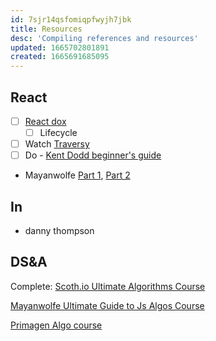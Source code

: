 ```yaml
---
id: 7sjr14qsfomiqpfwyjh7jbk
title: Resources
desc: 'Compiling references and resources'
updated: 1665702801891
created: 1665691685095
---
```

## React
- [ ] [React dox](https://reactjs.org/docs/getting-started.html)
    - [ ] Lifecycle
- [ ] Watch [Traversy](https://www.youtube.com/watch?v=w7ejDZ8SWv8) 
- [ ] Do - [Kent Dodd beginner's guide](https://egghead.io/courses/the-beginner-s-guide-to-react)

- Mayanwolfe [Part 1](https://www.twitch.tv/videos/1601219327), [Part 2](https://www.twitch.tv/videos/1603986282)






## In
- danny thompson





## DS&A
Complete: [Scoth.io Ultimate Algorithms Course](http://web.archive.org/web/20210616161653/https://scotch.io/courses/the-ultimate-guide-to-javascript-algorithms) 

[Mayanwolfe Ultimate Guide to Js Algos Course](https://www.twitch.tv/mayanwolfe)

[Primagen Algo course](https://t.co/k0MCCpmt5U)

